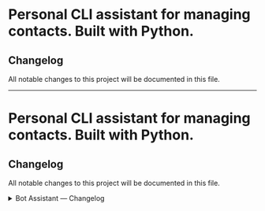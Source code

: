 # Personal CLI assistant for managing contacts. Built with Python.


## Changelog
All notable changes to this project will be documented in this file.

---
# Personal CLI assistant for managing contacts. Built with Python.


## Changelog
All notable changes to this project will be documented in this file.

<details>
<summary>Bot Assistant — Changelog</summary>

---
<details>
<summary>[1.2.0] - 2025-06-10</summary>

## [1.2.0] - 2025-06-10
### Added
`hello` command enhancements:
- Greets user based on last visit timestamp
- Displays a random joke or motivational message
- Random "good mood" message with each greeting
- Includes help prompt for user guidance
### Changed
- Improved translation coverage for EN / UA
- Refined logging for startup and greetings

---
</details>


<details>
<summary>[1.1.0] - 2025-06-05</summary>

## [1.1.0] - 2025-06-05
### Added
- Logging for help and other core commands
- Centralized translation support via translate.py
### Changed
Refactored `help` command:
- Displayed in clean, aligned tabular format
- Multilingual descriptions and usage examples

---
</details>


<details>
<summary>[1.0.0] - 2025-06-01</summary>

## [1.0.0] - 2025-06-01
### Added
- Initial implementation of CLI assistant
- Basic command set:
 `add`, `change`, `phone`, `all`, `help`, `delete`, `exit`
- Birthday and restore support
- Data persistence with addressbook.pkl
- Language switching between Ukrainian and English

---
</details>
</details>

